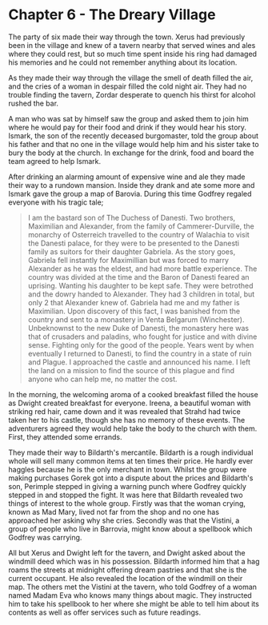 # Chapter 6 - The Dreary Village

The party of six made their way through the town. Xerus had previously been in the village and knew of a tavern nearby that served wines and ales where they could rest, but so much time spent inside his ring had damaged his memories and he could not remember anything about its location.

As they made their way through the village the smell of death filled the air, and the cries of a woman in despair filled the cold night air. They had no trouble finding the tavern, Zordar desperate to quench his thirst for alcohol rushed the bar.

A man who was sat by himself saw the group and asked them to join him where he would pay for their food and drink if they would hear his story. Ismark, the son of the recently deceased burgomaster, told the group about his father and that no one in the village would help him and his sister take to bury the body at the church. In exchange for the drink, food and board the team agreed to help Ismark.

After drinking an alarming amount of expensive wine and ale they made their way to a rundown mansion. Inside they drank and ate some more and Ismark gave the group a map of Barovia. During this time Godfrey regaled everyone with his tragic tale; 

> I am the bastard son of The Duchess of Danesti. Two brothers, Maximilian and Alexander, from the family of Cammerer-Durville, the monarchy of Osterreich travelled to the country of Walachia to visit the Danesti palace, for they were to be presented to the Danesti family as suitors for their daughter Gabriela. As the story goes, Gabriela fell instantly for Maximillian but was forced to marry Alexander as he was the eldest, and had more battle experience. The country was divided at the time and the Baron of Danesti feared an uprising. Wanting his daughter to be kept safe. They were betrothed and the dowry handed to Alexander. They had 3 children in total, but only 2 that Alexander knew of. Gabriela had me and my father is Maximilian. Upon discovery of this fact, I was banished from the country and sent to a monastery in Venta Belgarum (Winchester). Unbeknownst to the new Duke of Danesti, the monastery here was that of crusaders and paladins, who fought for justice and with divine sense. Fighting only for the good of the people. Years went by when eventually I returned to Danesti, to find the country in a state of ruin and Plague. I approached the castle and announced his name. I left the land on a mission to find the source of this plague and find anyone who can help me, no matter the cost.

In the morning, the welcoming aroma of a cooked breakfast filled the house as Dwight created breakfast for everyone. Ireena, a beautiful woman with striking red hair, came down and it was revealed that Strahd had twice taken her to his castle, though she has no memory of these events. The adventurers agreed they would help take the body to the church with them. First, they attended some errands.

They made their way to Bildarth's mercantile. Bildarth is a rough individual whole will sell many common items at ten times their price. He hardly ever haggles because he is the only merchant in town. Whilst the group were making purchases Gorek got into a dispute about the prices and Bildarth's son, Perimple stepped in giving a warning punch where Godfrey quickly stepped in and stopped the fight. It was here that Bildarth revealed two things of interest to the whole group. Firstly was that the woman crying, known as Mad Mary, lived not far from the shop and no one has approached her asking why she cries. Secondly was that the Vistini, a group of people who live in Barrovia, might know about a spellbook which Godfrey was carrying.

All but Xerus and Dwight left for the tavern, and Dwight asked about the windmill deed which was in his possession. Bildarth informed him that a hag roams the streets at midnight offering dream pastries and that she is the current occupant. He also revealed the location of the windmill on their map.
The others met the Vistini at the tavern, who told Godfrey of a woman named Madam Eva who knows many things about magic. They instructed him to take his spellbook to her where she might be able to tell him about its contents as well as offer services such as future readings.